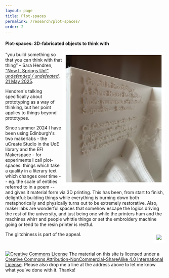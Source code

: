 ```yaml
---
layout: page
title: Plot-spaces
permalink: /research/plot-spaces/
order: 2
---
```

#### Plot-spaces: 3D-fabricated objects to think with



<img style="float:right;border:10px solid white" src="/IDwell_02Med.jpg"> “you build something so that you can think with that thing” – Sara Hendren, ["Now It Springs Up!" *undefended / undefeated*, 21 May 2025](https://sarahendren.substack.com/p/now-it-springs-up).


Hendren's talking specifically about prototyping as a way of thinking, but her point applies to things beyond prototypes.


Since summer 2024 I have been using Edinburgh's two makerlabs - the uCreate Studio in the UoE library and the EFI Makerspace - for experiments I call plot-spaces: things which take a quality in a literary text which changes over time -- eg. the scale of entities referred to in a poem -- and gives it material form via 3D printing. This has been, from start to finish, delightful: building things while everything is burning down both metaphorically and physically turns out to be extremely restorative. Also, maker labs are wonderful spaces that somehow escape the logics driving the rest of the university, and just being one while the printers hum and the machines whirr and people whittle things or set the embroidery machine going or tend to the resin printer is restful.
<br />


<img style="float:right;border:10px solid white" src="/IDwell_07.MOV"> The glitchiness is part of the appeal. 


<br />

[![Creative Commons License](https://i.creativecommons.org/l/by-nc-sa/4.0/80x15.png)](http://creativecommons.org/licenses/by-nc-sa/4.0/)
The material on this site is licensed under a [Creative Commons Attribution-NonCommercial-ShareAlike 4.0 International License](http://creativecommons.org/licenses/by-nc-sa/4.0/). Please also drop me a line at the address above to let me know what you’ve done with it. Thanks!
